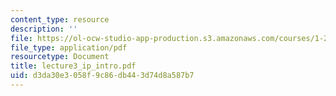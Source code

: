 ```yaml
---
content_type: resource
description: ''
file: https://ol-ocw-studio-app-production.s3.amazonaws.com/courses/1-224j-carrier-systems-fall-2003/d3da30e3058f9c86db443d74d8a587b7_lecture3_ip_intro.pdf
file_type: application/pdf
resourcetype: Document
title: lecture3_ip_intro.pdf
uid: d3da30e3-058f-9c86-db44-3d74d8a587b7
---
```

